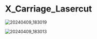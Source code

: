 # X_Carriage_Lasercut
![20240409_183019](https://github.com/mathiasludvigsson/X_Carriage_Lasercut/assets/102826372/0fa5934a-941a-49fc-a5ed-0e0d573c1d2c)

![20240409_183013](https://github.com/mathiasludvigsson/X_Carriage_Lasercut/assets/102826372/05e7c28a-4f9b-41e8-bf5c-41191564e583)
